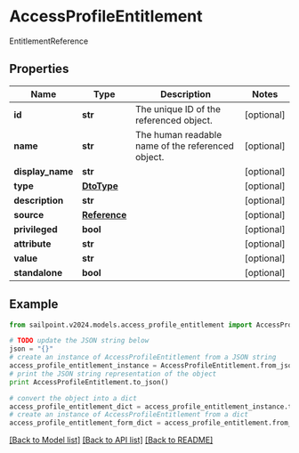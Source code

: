 # AccessProfileEntitlement

EntitlementReference

## Properties

Name | Type | Description | Notes
------------ | ------------- | ------------- | -------------
**id** | **str** | The unique ID of the referenced object. | [optional] 
**name** | **str** | The human readable name of the referenced object. | [optional] 
**display_name** | **str** |  | [optional] 
**type** | [**DtoType**](DtoType.md) |  | [optional] 
**description** | **str** |  | [optional] 
**source** | [**Reference**](Reference.md) |  | [optional] 
**privileged** | **bool** |  | [optional] 
**attribute** | **str** |  | [optional] 
**value** | **str** |  | [optional] 
**standalone** | **bool** |  | [optional] 

## Example

```python
from sailpoint.v2024.models.access_profile_entitlement import AccessProfileEntitlement

# TODO update the JSON string below
json = "{}"
# create an instance of AccessProfileEntitlement from a JSON string
access_profile_entitlement_instance = AccessProfileEntitlement.from_json(json)
# print the JSON string representation of the object
print AccessProfileEntitlement.to_json()

# convert the object into a dict
access_profile_entitlement_dict = access_profile_entitlement_instance.to_dict()
# create an instance of AccessProfileEntitlement from a dict
access_profile_entitlement_form_dict = access_profile_entitlement.from_dict(access_profile_entitlement_dict)
```
[[Back to Model list]](../README.md#documentation-for-models) [[Back to API list]](../README.md#documentation-for-api-endpoints) [[Back to README]](../README.md)


